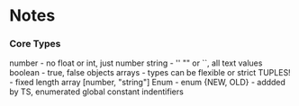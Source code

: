 # Notes

### Core Types

number - no float or int, just number
string - '' "" or ``, all text values
boolean - true, false
objects
arrays - types can be flexible or strict
TUPLES! - fixed length array [number, "string"]
Enum - enum {NEW, OLD} - addded by TS, enumerated global constant indentifiers
